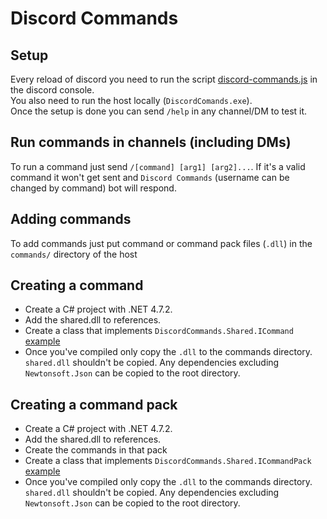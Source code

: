 # Discord Commands

## Setup
Every reload of discord you need to run the script [discord-commands.js](discord-commands.js) in the discord console.  
You also need to run the host locally (`DiscordComands.exe`).  
Once the setup is done you can send `/help` in any channel/DM to test it.

## Run commands in channels (including DMs)
To run a command just send `/[command] [arg1] [arg2]...`. If it's a valid command it won't get sent and `Discord Commands` (username can be changed by command) bot will respond.

## Adding commands
To add commands just put command or command pack files (`.dll`) in the `commands/` directory of the host

## Creating a command
- Create a C# project with .NET 4.7.2.
- Add the shared.dll to references.
- Create a class that implements `DiscordCommands.Shared.ICommand` [example](examples/Command.cs)
- Once you've compiled only copy the `.dll` to the commands directory. `shared.dll` shouldn't be copied. Any dependencies excluding `Newtonsoft.Json` can be copied to the root directory.

## Creating a command pack
- Create a C# project with .NET 4.7.2.
- Add the shared.dll to references.
- Create the commands in that pack
- Create a class that implements `DiscordCommands.Shared.ICommandPack` [example](examples/Pack.cs)
- Once you've compiled only copy the `.dll` to the commands directory. `shared.dll` shouldn't be copied. Any dependencies excluding `Newtonsoft.Json` can be copied to the root directory.
